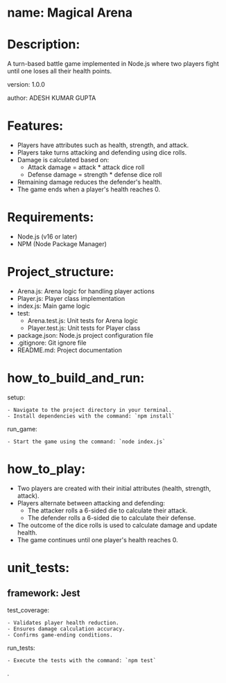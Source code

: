 # name: Magical Arena

# Description:

 A turn-based battle game implemented in Node.js where two players fight until one loses all their health points.

version: 1.0.0

author: ADESH KUMAR GUPTA


# Features:

  - Players have attributes such as health, strength, and attack.
  - Players take turns attacking and defending using dice rolls.
  - Damage is calculated based on:
      - Attack damage = attack * attack dice roll
      - Defense damage = strength * defense dice roll
  - Remaining damage reduces the defender's health.
  - The game ends when a player's health reaches 0.

# Requirements:

  - Node.js (v16 or later)
  - NPM (Node Package Manager)

# Project_structure:

  - Arena.js: Arena logic for handling player actions
  - Player.js: Player class implementation
  - index.js: Main game logic
  - test:
    - Arena.test.js: Unit tests for Arena logic
    - Player.test.js: Unit tests for Player class
  - package.json: Node.js project configuration file
  - .gitignore: Git ignore file
  - README.md: Project documentation
    
# how_to_build_and_run:

  setup:
  
    - Navigate to the project directory in your terminal.
    - Install dependencies with the command: `npm install`
  run_game:
  
    - Start the game using the command: `node index.js`

# how_to_play:

  - Two players are created with their initial attributes (health, strength, attack).
  - Players alternate between attacking and defending:
      - The attacker rolls a 6-sided die to calculate their attack.
      - The defender rolls a 6-sided die to calculate their defense.
  - The outcome of the dice rolls is used to calculate damage and update health.
  - The game continues until one player's health reaches 0.

# unit_tests:

 ## framework: Jest
  test_coverage:
  
    - Validates player health reduction.
    - Ensures damage calculation accuracy.
    - Confirms game-ending conditions.
    
  run_tests:
  
    - Execute the tests with the command: `npm test`
.
